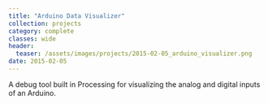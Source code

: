 ```yaml
---
title: "Arduino Data Visualizer"
collection: projects
category: complete
classes: wide
header: 
  teaser: /assets/images/projects/2015-02-05_arduino_visualizer.png
date: 2015-02-05
---
```


A debug tool built in Processing for visualizing the analog and digital inputs of an Arduino.

